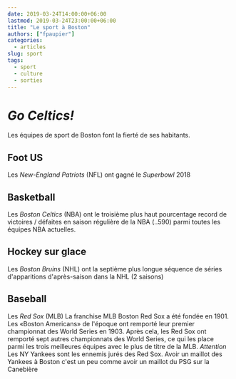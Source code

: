 ```yaml
---
date: 2019-03-24T14:00:00+06:00
lastmod: 2019-03-24T23:00:00+06:00
title: "Le sport à Boston"
authors: ["fpaupier"]
categories:
  - articles
slug: sport
tags:
  - sport
  - culture
  - sorties
---
```

# _Go Celtics!_

Les équipes de sport de Boston font la fierté de ses habitants. 

## Foot US
Les _New-England Patriots_ (NFL) ont gagné le _Superbowl_ 2018

## Basketball
Les _Boston Celtics_ (NBA) ont le troisième plus haut pourcentage record de victoires / défaites en saison régulière de la NBA (..590) parmi toutes les équipes NBA actuelles.

## Hockey sur glace
Les _Boston Bruins_ (NHL) ont la septième plus longue séquence de séries d'apparitions d'après-saison dans la NHL (2 saisons)

## Baseball
Les _Red Sox_ (MLB) La franchise MLB Boston Red Sox a été fondée en 1901. Les «Boston Americans» de l'époque ont remporté leur premier championnat des World Series en 1903. Après cela, les Red Sox ont remporté sept autres championnats des World Series, ce qui les place parmi les trois meilleures équipes avec le plus de titre de la MLB. *Attention* Les NY Yankees sont les ennemis jurés des Red Sox. Avoir un maillot des Yankees à Boston c'est un peu comme avoir un maillot du PSG sur la Canebière